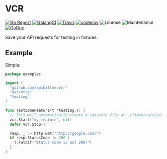 # VCR

[![Go Report](https://goreportcard.com/badge/github.com/apibillme/vcr)](https://goreportcard.com/report/github.com/apibillme/vcr) [![GolangCI](https://golangci.com/badges/github.com/apibillme/vcr.svg)](https://golangci.com/r/github.com/apibillme/vcr) [![Travis](https://travis-ci.org/apibillme/vcr.svg?branch=master)](https://travis-ci.org/apibillme/vcr#) [![codecov](https://codecov.io/gh/apibillme/vcr/branch/master/graph/badge.svg)](https://codecov.io/gh/apibillme/vcr) ![License](https://img.shields.io/github/license/mashape/apistatus.svg) ![Maintenance](https://img.shields.io/maintenance/yes/2018.svg) [![GoDoc](https://godoc.org/github.com/apibillme/vcr?status.svg)](https://godoc.org/github.com/apibillme/vcr)


Save your API requests for testing in fixtures.

## Example

Simple:
```go
package examples

import (
  "github.com/apibillme/vcr"
  "net/http"
  "testing"
)

func TestSomeFeature(t *testing.T) {
  // This will automatically create a cassette file at ./fixtures/vcr/my_feature.json
  vcr.Start("my_feature", nil)
  defer vcr.Stop()

  resp, _ := http.Get("http://google.com/")
  if resp.StatusCode != 200 {
    t.Fatalf("Status code is not 200!")
  }
}
```
